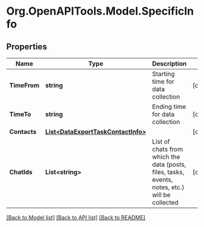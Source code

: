 
# Org.OpenAPITools.Model.SpecificInfo

## Properties

Name | Type | Description | Notes
------------ | ------------- | ------------- | -------------
**TimeFrom** | **string** | Starting time for data collection | [optional] 
**TimeTo** | **string** | Ending time for data collection | [optional] 
**Contacts** | [**List&lt;DataExportTaskContactInfo&gt;**](DataExportTaskContactInfo.md) |  | [optional] 
**ChatIds** | **List&lt;string&gt;** | List of chats from which the data (posts, files, tasks, events, notes, etc.) will be collected | [optional] 

[[Back to Model list]](../README.md#documentation-for-models)
[[Back to API list]](../README.md#documentation-for-api-endpoints)
[[Back to README]](../README.md)

